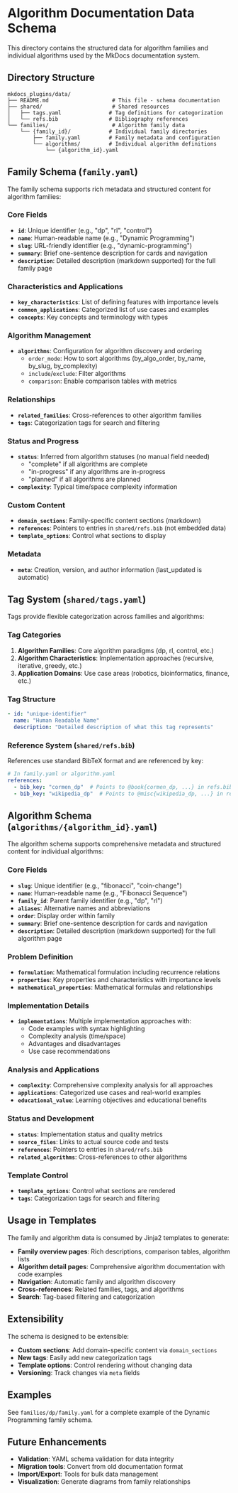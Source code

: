 # Algorithm Documentation Data Schema

This directory contains the structured data for algorithm families and individual algorithms used by the MkDocs documentation system.

## Directory Structure

```
mkdocs_plugins/data/
├── README.md                    # This file - schema documentation
├── shared/                      # Shared resources
│   ├── tags.yaml               # Tag definitions for categorization
│   └── refs.bib                # Bibliography references
└── families/                    # Algorithm family data
    └── {family_id}/            # Individual family directories
        ├── family.yaml         # Family metadata and configuration
        └── algorithms/         # Individual algorithm definitions
            └── {algorithm_id}.yaml
```

## Family Schema (`family.yaml`)

The family schema supports rich metadata and structured content for algorithm families:

### Core Fields

- **`id`**: Unique identifier (e.g., "dp", "rl", "control")
- **`name`**: Human-readable name (e.g., "Dynamic Programming")
- **`slug`**: URL-friendly identifier (e.g., "dynamic-programming")
- **`summary`**: Brief one-sentence description for cards and navigation
- **`description`**: Detailed description (markdown supported) for the full family page

### Characteristics and Applications

- **`key_characteristics`**: List of defining features with importance levels
- **`common_applications`**: Categorized list of use cases and examples
- **`concepts`**: Key concepts and terminology with types

### Algorithm Management

- **`algorithms`**: Configuration for algorithm discovery and ordering
  - `order_mode`: How to sort algorithms (by_algo_order, by_name, by_slug, by_complexity)
  - `include`/`exclude`: Filter algorithms
  - `comparison`: Enable comparison tables with metrics

### Relationships

- **`related_families`**: Cross-references to other algorithm families
- **`tags`**: Categorization tags for search and filtering

### Status and Progress

- **`status`**: Inferred from algorithm statuses (no manual field needed)
  - "complete" if all algorithms are complete
  - "in-progress" if any algorithms are in-progress  
  - "planned" if all algorithms are planned
- **`complexity`**: Typical time/space complexity information

### Custom Content

- **`domain_sections`**: Family-specific content sections (markdown)
- **`references`**: Pointers to entries in `shared/refs.bib` (not embedded data)
- **`template_options`**: Control what sections to display

### Metadata

- **`meta`**: Creation, version, and author information (last_updated is automatic)

## Tag System (`shared/tags.yaml`)

Tags provide flexible categorization across families and algorithms:

### Tag Categories

1. **Algorithm Families**: Core algorithm paradigms (dp, rl, control, etc.)
2. **Algorithm Characteristics**: Implementation approaches (recursive, iterative, greedy, etc.)
3. **Application Domains**: Use case areas (robotics, bioinformatics, finance, etc.)

### Tag Structure

```yaml
- id: "unique-identifier"
  name: "Human Readable Name"
  description: "Detailed description of what this tag represents"
```

### Reference System (`shared/refs.bib`)

References use standard BibTeX format and are referenced by key:

```yaml
# In family.yaml or algorithm.yaml
references:
  - bib_key: "cormen_dp"  # Points to @book{cormen_dp, ...} in refs.bib
  - bib_key: "wikipedia_dp"  # Points to @misc{wikipedia_dp, ...} in refs.bib
```

## Algorithm Schema (`algorithms/{algorithm_id}.yaml`)

The algorithm schema supports comprehensive metadata and structured content for individual algorithms:

### Core Fields

- **`slug`**: Unique identifier (e.g., "fibonacci", "coin-change")
- **`name`**: Human-readable name (e.g., "Fibonacci Sequence")
- **`family_id`**: Parent family identifier (e.g., "dp", "rl")
- **`aliases`**: Alternative names and abbreviations
- **`order`**: Display order within family
- **`summary`**: Brief one-sentence description for cards and navigation
- **`description`**: Detailed description (markdown supported) for the full algorithm page

### Problem Definition

- **`formulation`**: Mathematical formulation including recurrence relations
- **`properties`**: Key properties and characteristics with importance levels
- **`mathematical_properties`**: Mathematical formulas and relationships

### Implementation Details

- **`implementations`**: Multiple implementation approaches with:
  - Code examples with syntax highlighting
  - Complexity analysis (time/space)
  - Advantages and disadvantages
  - Use case recommendations

### Analysis and Applications

- **`complexity`**: Comprehensive complexity analysis for all approaches
- **`applications`**: Categorized use cases and real-world examples
- **`educational_value`**: Learning objectives and educational benefits

### Status and Development

- **`status`**: Implementation status and quality metrics
- **`source_files`**: Links to actual source code and tests
- **`references`**: Pointers to entries in `shared/refs.bib`
- **`related_algorithms`**: Cross-references to other algorithms

### Template Control

- **`template_options`**: Control what sections are rendered
- **`tags`**: Categorization tags for search and filtering

## Usage in Templates

The family and algorithm data is consumed by Jinja2 templates to generate:

- **Family overview pages**: Rich descriptions, comparison tables, algorithm lists
- **Algorithm detail pages**: Comprehensive algorithm documentation with code examples
- **Navigation**: Automatic family and algorithm discovery
- **Cross-references**: Related families, tags, and algorithms
- **Search**: Tag-based filtering and categorization

## Extensibility

The schema is designed to be extensible:

- **Custom sections**: Add domain-specific content via `domain_sections`
- **New tags**: Easily add new categorization tags
- **Template options**: Control rendering without changing data
- **Versioning**: Track changes via `meta` fields

## Examples

See `families/dp/family.yaml` for a complete example of the Dynamic Programming family schema.

## Future Enhancements

- **Validation**: YAML schema validation for data integrity
- **Migration tools**: Convert from old documentation format
- **Import/Export**: Tools for bulk data management
- **Visualization**: Generate diagrams from family relationships
